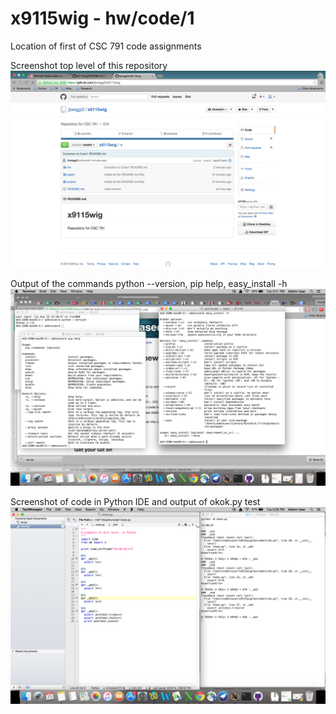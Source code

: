 # x9115wig - hw/code/1
Location of first of CSC 791 code assignments

Screenshot top level of this repository
![Top Level of Repository](toplevel.png)

Output of the commands python --version, pip help, easy_install -h
![Command Line Output](commandline.png)

Screenshot of code in Python IDE and output of okok.py test
![Result from Python Code](pythoncode.png)
